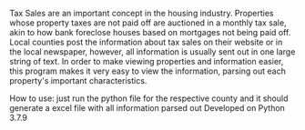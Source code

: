 Tax Sales are an important concept in the housing industry. Properties whose property taxes are not paid off are auctioned in a monthly tax sale,
akin to how bank foreclose houses based on mortgages not being paid off. Local counties post the information about tax sales on their website or in the 
local newspaper, however, all information is usually sent out in one large string of text. In order to make viewing properties and information easier, this
program makes it very easy to view the information, parsing out each property's important characteristics.

How to use: just run the python file for the respective county and it should generate a excel file with all information parsed out
Developed on Python 3.7.9
